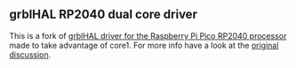 ## grblHAL RP2040 dual core driver

This is a fork of [grblHAL driver for the Raspberry Pi Pico RP2040 processor](https://github.com/grblHAL/RP2040) made to take advantage of core1.
For more info have a look at the [original discussion](https://github.com/grblHAL/core/discussions/34).
